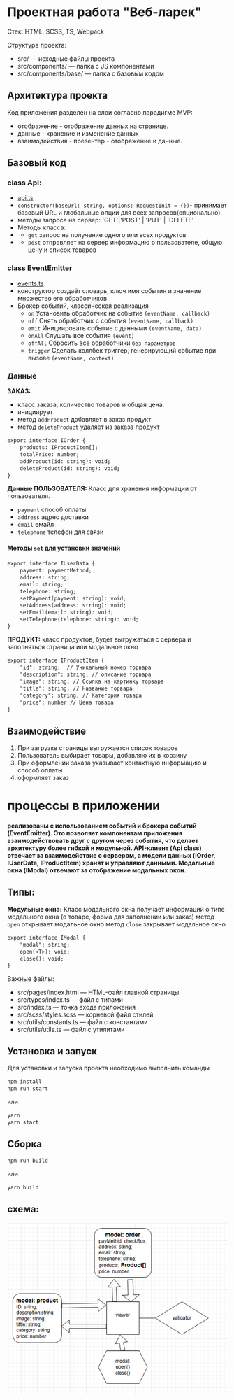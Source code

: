 # Проектная работа "Веб-ларек"

Стек: HTML, SCSS, TS, Webpack

Структура проекта:
- src/ — исходные файлы проекта
- src/components/ — папка с JS компонентами
- src/components/base/ — папка с базовым кодом



## Архитектура проекта

Код приложения разделен на слои согласно парадигме MVP:

- отображение - отображение данных на странице.
- данные - хранение и изменение данных
- взаимодействия - презентер - отображение и данные.

## Базовый код

### class Api:
- [api.ts](src/components/base/api.ts)
- `constructor(baseUrl: string, options: RequestInit = {})`- принимает базовый URL и глобальные опции для всех запросов(опционально).
- методы запроса на сервер: 'GET'|'POST' | 'PUT' | 'DELETE'
- Методы класса:
- - `get` запрос на получение одного или всех продуктов
- - `post` отправляет на сервер информацию о пользователе, общую цену и список товаров

### class EventEmitter
- [events.ts](src/components/base/events.ts)
- конструктор создаёт словарь, ключ имя события и значение множество его обработчиков
- Брокер событий, классическая реализация
  * ```on``` Установить обработчик на событие `(eventName, callback)` 
  * ```off``` Снять обработчик с события `(eventName, callback)`
  * ```emit``` Инициировать событие с данными `(eventName, data)`
  * ```onAll``` Слушать все события `(event)`
  * ```offAll``` Сбросить все обработчики `без параметров`
  * ```trigger``` Сделать коллбек триггер, генерирующий событие при вызове `(eventName, context)`

### Данные

**ЗАКАЗ:**
- класс заказа, количество товаров и общая цена.
- инициирует 
- метод ```addProduct``` добавляет в заказ продукт
- метод ```deleteProduct``` удаляет из заказа продукт
```
export interface IOrder {
    products: IProductItem[];
    totalPrice: number;
    addProduct(id: string): void;
    deleteProduct(id: string): void;
}
```

**Данные ПОЛЬЗОВАТЕЛЯ:**
Класс для хранения информации от пользователя.
- ```payment``` способ оплаты
- ```address``` адрес доставки
- ```email``` емайл
- ```telephone``` телефон для связи
#### Методы ```set``` для установки значений

```
export interface IUserData {
    payment: paymentMethod;
    address: string;
    email: string;
    telephone: string;
    setPayment(payment: string): void;
    setAddress(address: string): void;
    setEmail(email: string): void;
    setTelephone(telephone: string): void;
}
```

**ПРОДУКТ:**
класс продуктов, будет выгружаться с сервера и заполняться страница или модальное окно
```
export interface IProductItem {
    "id": string,  // Уникальный номер торвара
    "description": string, // описание торвара
    "image": string, // Ссылка на картинку торвара
    "title": string, // Название торвара
    "category": string, // Категория товара
    "price": number // Цена товара
}
```

## Взаимодействие 
1. При загрузке страницы выгружается список товаров
2. Пользователь выбирает товары, добавляю их в корзину
3. При оформлении заказа указывает контактную информацию и способ оплаты
4. оформляет заказ

# процессы в приложении
#### реализованы с использованием событий и брокера событий (EventEmitter). Это позволяет компонентам приложения взаимодействовать друг с другом через события, что делает архитектуру более гибкой и модульной. API-клиент (Api class) отвечает за взаимодействие с сервером, а модели данных (IOrder, IUserData, IProductItem) хранят и управляют данными. Модальные окна (IModal) отвечают за отображение модальных окон.

## Типы:

**Модульные окна:**
Класс модального окна
получает информаций о типе модального окна (о товаре, форма для заполнении или заказ)
метод ```open``` открывает модальное окно
метод ```close``` закрывает модальное окно

```
export interface IModal {
    "modal": string;
    open(<T>): void;
    close(): void;
}
```
Важные файлы:
- src/pages/index.html — HTML-файл главной страницы
- src/types/index.ts — файл с типами
- src/index.ts — точка входа приложения
- src/scss/styles.scss — корневой файл стилей
- src/utils/constants.ts — файл с константами
- src/utils/utils.ts — файл с утилитами

## Установка и запуск
Для установки и запуска проекта необходимо выполнить команды

```
npm install
npm run start
```

или

```
yarn
yarn start
```
## Сборка

```
npm run build
```

или

```
yarn build
```


## схема:

![схема](scheme.PNG "Схема")